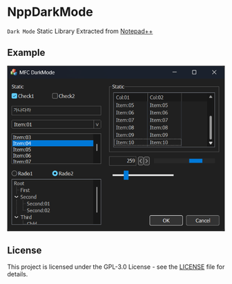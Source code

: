 # NppDarkMode
`Dark Mode` Static Library Extracted from [Notepad++](https://github.com/notepad-plus-plus/notepad-plus-plus)

## Example
![Alt text of the image](https://github.com/ohkashi/NppDarkMode/blob/master/MFC/MfcDarkMode.png)

## License
This project is licensed under the GPL-3.0 License - see the [LICENSE](LICENSE) file for details.
